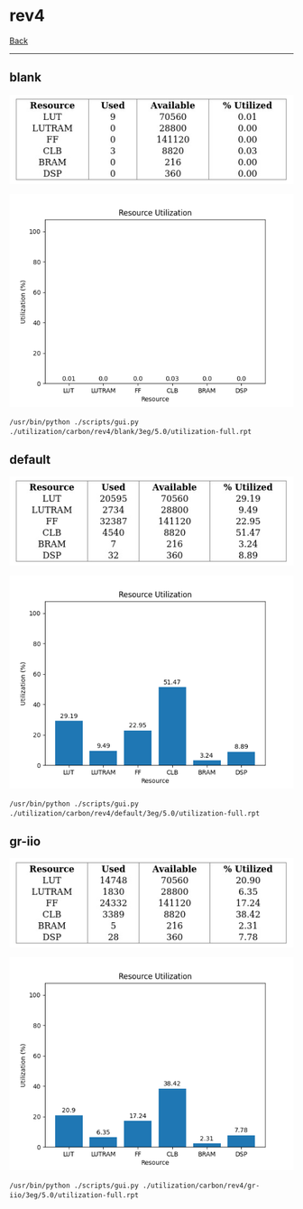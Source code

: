 # rev4

[Back](<../carbon.md>)

---

## blank

<p align="center">
	<img src="../../../../images/carbon/rev4/blank/3eg/5.0/table.jpg" />
</p>

<p align="center">
	<img src="../../../../images/carbon/rev4/blank/3eg/5.0/graph.png" />
</p>

`/usr/bin/python ./scripts/gui.py ./utilization/carbon/rev4/blank/3eg/5.0/utilization-full.rpt`

## default

<p align="center">
	<img src="../../../../images/carbon/rev4/default/3eg/5.0/table.jpg" />
</p>

<p align="center">
	<img src="../../../../images/carbon/rev4/default/3eg/5.0/graph.png" />
</p>

`/usr/bin/python ./scripts/gui.py ./utilization/carbon/rev4/default/3eg/5.0/utilization-full.rpt`

## gr-iio

<p align="center">
	<img src="../../../../images/carbon/rev4/gr-iio/3eg/5.0/table.jpg" />
</p>

<p align="center">
	<img src="../../../../images/carbon/rev4/gr-iio/3eg/5.0/graph.png" />
</p>

`/usr/bin/python ./scripts/gui.py ./utilization/carbon/rev4/gr-iio/3eg/5.0/utilization-full.rpt`

